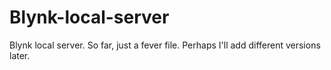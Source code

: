 # Blynk-local-server
Blynk local server. So far, just a fever file. Perhaps I'll add different versions later. 
